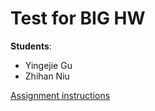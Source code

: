 # Test for BIG HW

**Students**:  
- Yingejie Gu 
- Zhihan Niu

[Assignment instructions](https://courses.smp.uq.edu.au/MATH2504/2025/assessment_html/bighw.html)

